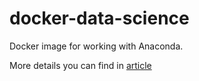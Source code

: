 # docker-data-science

Docker image for working with Anaconda.

More details you can find in [article](https://towardsdatascience.com/docker-for-data-science-9c0ce73e8263)
